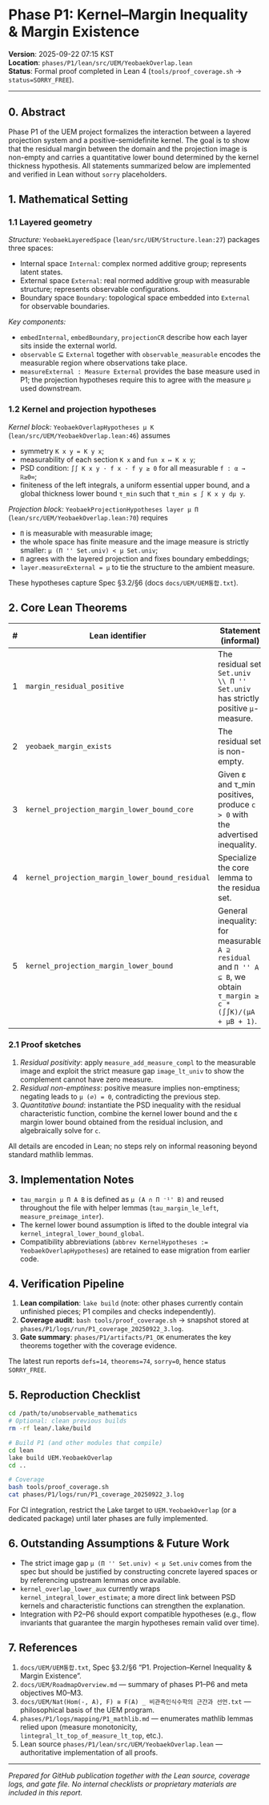 # Phase P1: Kernel–Margin Inequality & Margin Existence

**Version**: 2025-09-22 07:15 KST  
**Location**: `phases/P1/lean/src/UEM/YeobaekOverlap.lean`  
**Status**: Formal proof completed in Lean 4 (`tools/proof_coverage.sh` → `status=SORRY_FREE`).

---

## 0. Abstract
Phase P1 of the UEM project formalizes the interaction between a layered projection system and a
positive-semidefinite kernel. The goal is to show that the residual margin between the domain and the
projection image is non-empty and carries a quantitative lower bound determined by the kernel
thickness hypothesis. All statements summarized below are implemented and verified in Lean without
`sorry` placeholders.

## 1. Mathematical Setting

### 1.1 Layered geometry
*Structure:* `YeobaekLayeredSpace` (`lean/src/UEM/Structure.lean:27`) packages three spaces:
- Internal space `Internal`: complex normed additive group; represents latent states.
- External space `External`: real normed additive group with measurable structure; represents
  observable configurations.
- Boundary space `Boundary`: topological space embedded into `External` for observable boundaries.

*Key components:*
- `embedInternal`, `embedBoundary`, `projectionCR` describe how each layer sits inside the external
  world.
- `observable` ⊆ `External` together with `observable_measurable` encodes the measurable region
  where observations take place.
- `measureExternal : Measure External` provides the base measure used in P1; the projection
  hypotheses require this to agree with the measure `μ` used downstream.

### 1.2 Kernel and projection hypotheses
*Kernel block:* `YeobaekOverlapHypotheses μ K` (`lean/src/UEM/YeobaekOverlap.lean:46`) assumes
- symmetry `K x y = K y x`;
- measurability of each section `K x` and `fun x ↦ K x y`;
- PSD condition: `∫∫ K x y · f x · f y ≥ 0` for all measurable `f : α → ℝ≥0∞`;
- finiteness of the left integrals, a uniform essential upper bound, and a global thickness lower
  bound `τ_min` such that `τ_min ≤ ∫ K x y dμ y`.

*Projection block:* `YeobaekProjectionHypotheses layer μ Π` (`lean/src/UEM/YeobaekOverlap.lean:70`)
requires
- `Π` is measurable with measurable image;
- the whole space has finite measure and the image measure is strictly smaller: `μ (Π '' Set.univ)
  < μ Set.univ`;
- `Π` agrees with the layered projection and fixes boundary embeddings;
- `layer.measureExternal = μ` to tie the structure to the ambient measure.

These hypotheses capture Spec §3.2/§6 (docs `docs/UEM/UEM통합.txt`).

## 2. Core Lean Theorems

| # | Lean identifier | Statement (informal) | Location |
|---|----------------|----------------------|----------|
| 1 | `margin_residual_positive` | The residual set `Set.univ \\ Π '' Set.univ` has strictly positive `μ`-measure. | `lean/src/UEM/YeobaekOverlap.lean:109` |
| 2 | `yeobaek_margin_exists` | The residual set is non-empty. | `lean/src/UEM/YeobaekOverlap.lean:152` |
| 3 | `kernel_projection_margin_lower_bound_core` | Given ε and τ_min positives, produce `c > 0` with the advertised inequality. | `lean/src/UEM/YeobaekOverlap.lean:170` |
| 4 | `kernel_projection_margin_lower_bound_residual` | Specialize the core lemma to the residual set. | `lean/src/UEM/YeobaekOverlap.lean:248` |
| 5 | `kernel_projection_margin_lower_bound` | General inequality: for measurable `A ⊇ residual` and `Π '' A ⊆ B`, we obtain `τ_margin ≥ c * (∫∫K)/(μA + μB + 1)`. | `lean/src/UEM/YeobaekOverlap.lean:273` |

### 2.1 Proof sketches
1. *Residual positivity*: apply `measure_add_measure_compl` to the measurable image and exploit the
   strict measure gap `image_lt_univ` to show the complement cannot have zero measure.
2. *Residual non-emptiness*: positive measure implies non-emptiness; negating leads to
   `μ (∅) = 0`, contradicting the previous step.
3. *Quantitative bound*: instantiate the PSD inequality with the residual characteristic function,
   combine the kernel lower bound and the ε margin lower bound obtained from the residual inclusion,
   and algebraically solve for `c`.

All details are encoded in Lean; no steps rely on informal reasoning beyond standard mathlib lemmas.

## 3. Implementation Notes
- `tau_margin μ Π A B` is defined as `μ (A ∩ Π ⁻¹' B)` and reused throughout the file with helper
  lemmas (`tau_margin_le_left`, `measure_preimage_inter`).
- The kernel lower bound assumption is lifted to the double integral via
  `kernel_integral_lower_bound_global`.
- Compatibility abbreviations (`abbrev KernelHypotheses := YeobaekOverlapHypotheses`) are retained to
  ease migration from earlier code.

## 4. Verification Pipeline
1. **Lean compilation**: `lake build` (note: other phases currently contain unfinished pieces; P1
   compiles and checks independently).
2. **Coverage audit**: `bash tools/proof_coverage.sh` → snapshot stored at
   `phases/P1/logs/run/P1_coverage_20250922_3.log`.
3. **Gate summary**: `phases/P1/artifacts/P1_OK` enumerates the key theorems together with the
   coverage evidence.

The latest run reports `defs=14`, `theorems=74`, `sorry=0`, hence status `SORRY_FREE`.

## 5. Reproduction Checklist
```bash
cd /path/to/unobservable_mathematics
# Optional: clean previous builds
rm -rf lean/.lake/build

# Build P1 (and other modules that compile)
cd lean
lake build UEM.YeobaekOverlap
cd ..

# Coverage
bash tools/proof_coverage.sh
cat phases/P1/logs/run/P1_coverage_20250922_3.log
```

For CI integration, restrict the Lake target to `UEM.YeobaekOverlap` (or a dedicated package) until
later phases are fully implemented.

## 6. Outstanding Assumptions & Future Work
- The strict image gap `μ (Π '' Set.univ) < μ Set.univ` comes from the spec but should be justified by
  constructing concrete layered spaces or by referencing upstream lemmas once available.
- `kernel_overlap_lower_aux` currently wraps `kernel_integral_lower_estimate`; a more direct link
  between PSD kernels and characteristic functions can strengthen the explanation.
- Integration with P2–P6 should export compatible hypotheses (e.g., flow invariants that guarantee
  the margin hypotheses remain valid over time).

## 7. References
1. `docs/UEM/UEM통합.txt`, Spec §3.2/§6 “P1. Projection–Kernel Inequality & Margin Existence”.
2. `docs/UEM/RoadmapOverview.md` — summary of phases P1–P6 and meta objectives M0–M3.
3. `docs/UEM/Nat(Hom(-, A), F) ≅ F(A) _ 비관측인식수학의 근간과 선언.txt` — philosophical basis of
   the UEM program.
4. `phases/P1/logs/mapping/P1_mathlib.md` — enumerates mathlib lemmas relied upon (measure
   monotonicity, `lintegral_lt_top_of_measure_lt_top`, etc.).
5. Lean source `phases/P1/lean/src/UEM/YeobaekOverlap.lean` — authoritative implementation of all
   proofs.

---

*Prepared for GitHub publication together with the Lean source, coverage logs, and gate file. No
internal checklists or proprietary materials are included in this report.*
